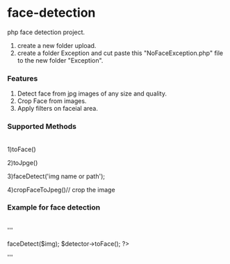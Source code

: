 


















# face-detection
php face detection project.

1) create a new folder upload.
2) create a folder Exception and cut paste this "NoFaceException.php" file to the new folder "Exception".


<b><h3>Features</h3></b>  
1. Detect face from jpg images of any size and quality.  
2. Crop Face from images. 
3. Apply filters on faceial area.  

<b><h3>Supported Methods</h3></b>  
1)toFace()

2)toJpge()

3)faceDetect('img name or path');

4)cropFaceToJpeg()// crop the image 



<b><h3>Example for face detection </h3></b>  
'''
<?php  

include "FaceDetector.php";

$img=$_POST['img']; //image name  

$detector = new svay\FaceDetector('detection.dat');

$detector->faceDetect($img);

$detector->toFace();   

?>  
'''
